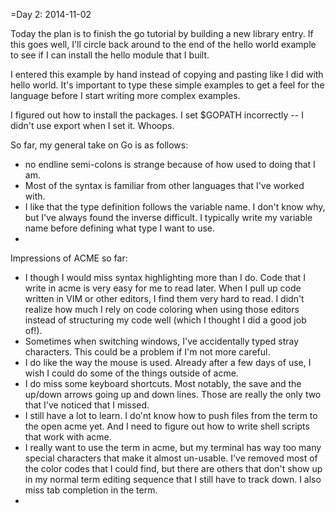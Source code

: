 =Day  2:  2014-11-02

Today  the plan is to finish the go tutorial by building a new library entry. If this goes well, I'll circle back around to the end of the hello world example to see if I can install the hello module that I built.

I entered this example by hand instead of copying and pasting like I did with hello world. It's important to type these simple examples to get a feel for the language before I start writing more complex examples.

I figured out how to install the packages. I set $GOPATH incorrectly -- I didn't use export when I set it. Whoops.



So far, my general take on Go is as follows:
- no endline semi-colons is strange because of how used to doing that I am.
- Most of the syntax is familiar from other languages that I've worked with.
- I like that the type definition follows the variable name. I don't know why, but I've always found the inverse difficult. I typically write my variable name before defining what type I want to use.
- 

Impressions of ACME so far:
- I though I would miss syntax highlighting more than I do. Code that I write in acme is very easy for me to read later. When I pull up code written in VIM or other editors, I find them very hard to read. I didn't realize how much I rely on code coloring when using those editors instead of structuring my code well (which I thought I did a good job of!).
- Sometimes when switching windows, I've accidentally typed stray characters. This could be a problem if I'm not more careful.
- I do like the way the mouse is used. Already after a few days of use, I wish I could do some of the things outside of acme.
- I do miss some keyboard shortcuts. Most notably, the save and the up/down arrows going up and down lines. Those are really the only two that I've noticed that I missed.
- I still have a lot to learn. I do'nt know how to push files from the term to the open acme yet. And I need to figure out how to write shell scripts that work with acme.
- I really want to use the term in acme, but my terminal has way too many special characters that make it almost un-usable. I've removed most of the color codes that I could find, but there are others that don't show up in my normal term editing sequence that I still have to track down. I also miss tab completion in the term.
- 